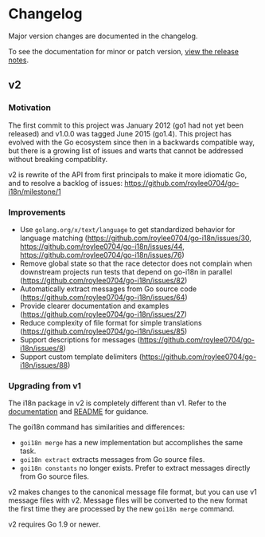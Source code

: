 # Changelog

Major version changes are documented in the changelog.

To see the documentation for minor or patch version, [view the release notes](https://github.com/roylee0704/go-i18n/releases).

## v2

### Motivation

The first commit to this project was January 2012 (go1 had not yet been released) and v1.0.0 was tagged June 2015 (go1.4).
This project has evolved with the Go ecosystem since then in a backwards compatible way,
but there is a growing list of issues and warts that cannot be addressed without breaking compatiblity.

v2 is rewrite of the API from first principals to make it more idiomatic Go, and to resolve a backlog of issues: https://github.com/roylee0704/go-i18n/milestone/1

### Improvements

* Use `golang.org/x/text/language` to get standardized behavior for language matching (https://github.com/roylee0704/go-i18n/issues/30, https://github.com/roylee0704/go-i18n/issues/44, https://github.com/roylee0704/go-i18n/issues/76)
* Remove global state so that the race detector does not complain when downstream projects run tests that depend on go-i18n in parallel (https://github.com/roylee0704/go-i18n/issues/82)
* Automatically extract messages from Go source code (https://github.com/roylee0704/go-i18n/issues/64)
* Provide clearer documentation and examples (https://github.com/roylee0704/go-i18n/issues/27)
* Reduce complexity of file format for simple translations (https://github.com/roylee0704/go-i18n/issues/85)
* Support descriptions for messages (https://github.com/roylee0704/go-i18n/issues/8)
* Support custom template delimiters (https://github.com/roylee0704/go-i18n/issues/88)

### Upgrading from v1

The i18n package in v2 is completely different than v1.
Refer to the [documentation](https://godoc.org/github.com/roylee0704/go-i18n/v2/i18n) and [README](https://github.com/roylee0704/go-i18n/blob/master/README.md) for guidance.

The goi18n command has similarities and differences:

* `goi18n merge` has a new implementation but accomplishes the same task.
* `goi18n extract` extracts messages from Go source files.
* `goi18n constants` no longer exists. Prefer to extract messages directly from Go source files.

v2 makes changes to the canonical message file format, but you can use v1 message files with v2. Message files will be converted to the new format the first time they are processed by the new `goi18n merge` command.

v2 requires Go 1.9 or newer.
